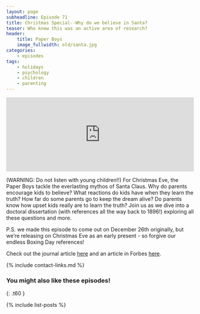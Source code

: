 ```yaml
---
layout: page
subheadline: Episode 71
title: Christmas Special--Why do we believe in Santa?
teaser: Who knew this was an active area of research?
header:
    title: Paper Boys
    image_fullwidth: old/santa.jpg
categories:
    - episodes
tags:
    - holidays
    - psychology
    - children
    - parenting
---
```


<iframe src="https://pinecast.com/player/5e956f2d-ee84-4f58-a2e2-18386346db9d?theme=thick" seamless height="200" style="border:0" class="pinecast-embed" frameborder="0" width="100%"></iframe>

(WARNING: Do not listen with young children!!) For Christmas Eve, the Paper Boys tackle the everlasting mythos of Santa Claus. Why do parents encourage kids to believe? What reactions do kids have when they learn the truth? How far do some parents go to keep the dream alive? Do parents know how upset kids really are to learn the truth? Join us as we dive into a doctoral dissertation (with references all the way back to 1896!) exploring all these questions and more.

P.S. we made this episode to come out on December 26th originally, but we’re releasing on Christmas Eve as an early present - so forgive our endless Boxing Day references!
	
Check out the journal article [here](https://www.ncbi.nlm.nih.gov/pubmed/7842832) and an article in Forbes [here](https://www.forbes.com/sites/drdonlincoln/2019/12/23/the-science-of-santa-claus--how-can-he-do-it/#271f01c4367a).

{% include contact-links.md %}

### You might also like these episodes!
{: .t60 }

{% include list-posts %}
